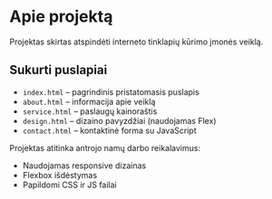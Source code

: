 
# Apie projektą

Projektas skirtas atspindėti interneto tinklapių kūrimo įmonės veiklą.

## Sukurti puslapiai

- `index.html` – pagrindinis pristatomasis puslapis
- `about.html` – informacija apie veiklą
- `service.html` – paslaugų kainoraštis
- `design.html` – dizaino pavyzdžiai (naudojamas Flex)
- `contact.html` – kontaktinė forma su JavaScript

Projektas atitinka antrojo namų darbo reikalavimus:
- Naudojamas responsive dizainas
- Flexbox išdėstymas
- Papildomi CSS ir JS failai
